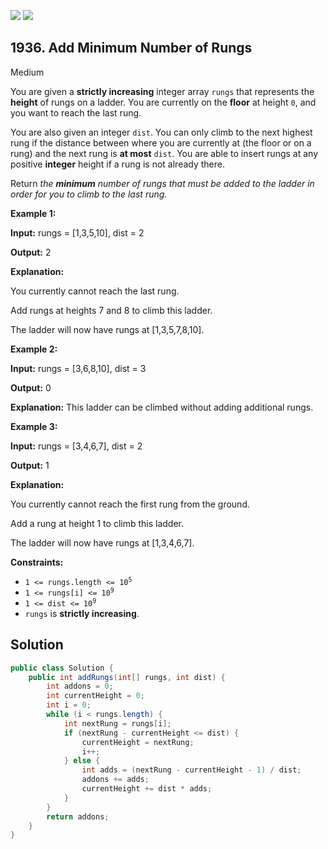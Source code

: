 [![](https://img.shields.io/github/stars/javadev/LeetCode-in-Java?label=Stars&style=flat-square)](https://github.com/javadev/LeetCode-in-Java)
[![](https://img.shields.io/github/forks/javadev/LeetCode-in-Java?label=Fork%20me%20on%20GitHub%20&style=flat-square)](https://github.com/javadev/LeetCode-in-Java/fork)

## 1936\. Add Minimum Number of Rungs

Medium

You are given a **strictly increasing** integer array `rungs` that represents the **height** of rungs on a ladder. You are currently on the **floor** at height `0`, and you want to reach the last rung.

You are also given an integer `dist`. You can only climb to the next highest rung if the distance between where you are currently at (the floor or on a rung) and the next rung is **at most** `dist`. You are able to insert rungs at any positive **integer** height if a rung is not already there.

Return _the **minimum** number of rungs that must be added to the ladder in order for you to climb to the last rung._

**Example 1:**

**Input:** rungs = [1,3,5,10], dist = 2

**Output:** 2

**Explanation:** 

You currently cannot reach the last rung. 

Add rungs at heights 7 and 8 to climb this ladder. 

The ladder will now have rungs at [1,3,5,7,8,10].

**Example 2:**

**Input:** rungs = [3,6,8,10], dist = 3

**Output:** 0

**Explanation:** This ladder can be climbed without adding additional rungs.

**Example 3:**

**Input:** rungs = [3,4,6,7], dist = 2

**Output:** 1

**Explanation:** 

You currently cannot reach the first rung from the ground. 

Add a rung at height 1 to climb this ladder. 

The ladder will now have rungs at [1,3,4,6,7].

**Constraints:**

*   <code>1 <= rungs.length <= 10<sup>5</sup></code>
*   <code>1 <= rungs[i] <= 10<sup>9</sup></code>
*   <code>1 <= dist <= 10<sup>9</sup></code>
*   `rungs` is **strictly increasing**.

## Solution

```java
public class Solution {
    public int addRungs(int[] rungs, int dist) {
        int addons = 0;
        int currentHeight = 0;
        int i = 0;
        while (i < rungs.length) {
            int nextRung = rungs[i];
            if (nextRung - currentHeight <= dist) {
                currentHeight = nextRung;
                i++;
            } else {
                int adds = (nextRung - currentHeight - 1) / dist;
                addons += adds;
                currentHeight += dist * adds;
            }
        }
        return addons;
    }
}
```
